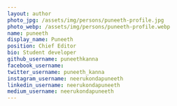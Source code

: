 ```yaml
---
layout: author
photo_jpg: /assets/img/persons/puneeth-profile.jpg
photo_webp: /assets/img/persons/puneeth-profile.webp
name: puneeth
display_name: Puneeth
position: Chief Editor
bio: Student developer
github_username: puneethkanna
facebook_username: 
twitter_username: puneeth_kanna
instagram_username: neerukondapuneeth
linkedin_username: neerukondapuneeth
medium_username: neerukondapuneeth
---
```

